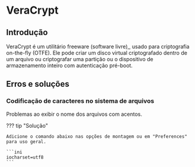 # VeraCrypt

## Introdução

VeraCrypt é um utilitário freeware (software livre),, usado para criptografia on-the-fly (OTFE). Ele pode criar um disco virtual criptografado dentro de um arquivo ou criptografar uma partição ou o dispositivo de armazenamento inteiro com autenticação pré-boot.

## Erros e soluções

### Codificação de caracteres no sistema de arquivos

Problemas ao exibir o nome dos arquivos com acentos.

??? tip "Solução"

    Adicione o comando abaixo nas opções de montagem ou em "Preferences" para uso geral.

    ```ini
    iocharset=utf8
    ```
